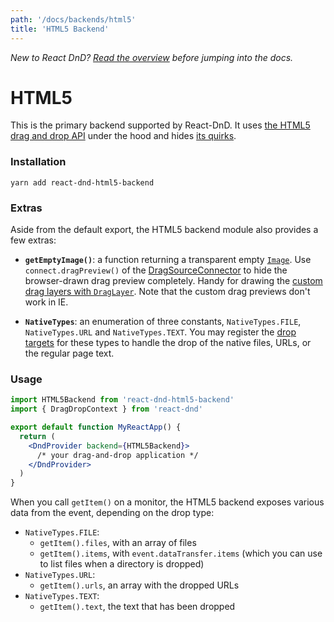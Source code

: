 ```yaml
---
path: '/docs/backends/html5'
title: 'HTML5 Backend'
---
```


_New to React DnD? [Read the overview](/docs/overview) before jumping into the docs._

# HTML5

This is the primary backend supported by React-DnD. It uses [the HTML5 drag and drop API](https://developer.mozilla.org/en-US/docs/Web/Guide/HTML/Drag_and_drop) under the hood and hides [its quirks](http://quirksmode.org/blog/archives/2009/09/the_html5_drag.html).

### Installation

```
yarn add react-dnd-html5-backend
```

### Extras

Aside from the default export, the HTML5 backend module also provides a few extras:

- **`getEmptyImage()`**: a function returning a transparent empty [`Image`](https://developer.mozilla.org/en-US/docs/Web/API/HTMLImageElement/Image). Use `connect.dragPreview()` of the [DragSourceConnector](/docs/api/drag-source-connector) to hide the browser-drawn drag preview completely. Handy for drawing the [custom drag layers with `DragLayer`](/docs/api/drag-layer). Note that the custom drag previews don't work in IE.

- **`NativeTypes`**: an enumeration of three constants, `NativeTypes.FILE`, `NativeTypes.URL` and `NativeTypes.TEXT`. You may register the [drop targets](/docs/api/drop-target) for these types to handle the drop of the native files, URLs, or the regular page text.

### Usage

```jsx
import HTML5Backend from 'react-dnd-html5-backend'
import { DragDropContext } from 'react-dnd'

export default function MyReactApp() {
  return (
    <DndProvider backend={HTML5Backend}>
      /* your drag-and-drop application */
    </DndProvider>
  )
}
```

When you call `getItem()` on a monitor, the HTML5 backend exposes various data from the event, depending on the drop type:

- `NativeTypes.FILE`:
  - `getItem().files`, with an array of files
  - `getItem().items`, with `event.dataTransfer.items` (which you can use to list files when a directory is dropped)
- `NativeTypes.URL`:
  - `getItem().urls`, an array with the dropped URLs
- `NativeTypes.TEXT`:
  - `getItem().text`, the text that has been dropped
